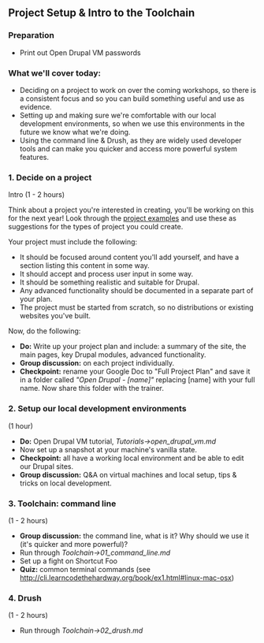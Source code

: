 Project Setup & Intro to the Toolchain
--------------------------------------

### Preparation

* Print out Open Drupal VM passwords

### What we'll cover today:

* Deciding on a project to work on over the coming workshops, so there is a consistent focus and so you can build something useful and use as evidence.
* Setting up and making sure we're comfortable with our local development environments, so when we use this environments in the future we know what we're doing.
* Using the command line & Drush, as they are widely used developer tools and can make you quicker and access more powerful system features.

### 1. Decide on a project

Intro (1 - 2 hours)

Think about a project you're interested in creating, you'll be working on this for the next year! Look through the [project examples](https://drive.google.com/drive/u/1/folders/0BzS3s9jPn08-V3NkQ0Z1RzNaMU0/0ByiysEQCBIteU3Q4eU1JT01PcEU/0By9KqisVw_3lTnRSZnVPb2RIMjA) and use these as suggestions for the types of project you could create.

Your project must include the following:

* It should be focused around content you'll add yourself, and have a section listing this content in some way.
* It should accept and process user input in some way.
* It should be something realistic and suitable for Drupal.
* Any advanced functionality should be documented in a separate part of your plan.
* The project must be started from scratch, so no distributions or existing websites you've built.

Now, do the following:

* __Do:__ Write up your project plan and include: a summary of the site, the main pages, key Drupal modules, advanced functionality.
* __Group discussion:__ on each project individually.
* __Checkpoint:__ rename your Google Doc to "Full Project Plan" and save it in a folder called *"Open Drupal - [name]"* replacing [name] with your full name. Now share this folder with the trainer.

### 2. Setup our local development environments

(1 hour)

* __Do:__ Open Drupal VM tutorial, *Tutorials->open_drupal_vm.md*
* Now set up a snapshot at your machine's vanilla state.
* __Checkpoint:__ all have a working local environment and be able to edit our Drupal sites.
* __Group discussion:__ Q&A on virtual machines and local setup, tips & tricks on local development.

### 3. Toolchain: command line

(1 - 2 hours)

* __Group discussion:__ the command line, what is it? Why should we use it (it's quicker and more powerful)?
* Run through *Toolchain->01_command_line.md*
* Set up a fight on Shortcut Foo
* __Quiz:__ common terminal commands (see http://cli.learncodethehardway.org/book/ex1.html#linux-mac-osx)

### 4. Drush

(1 - 2 hours)

* Run through *Toolchain->02_drush.md*
